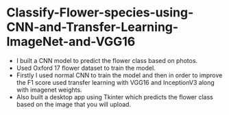 # Classify-Flower-species-using-CNN-and-Transfer-Learning-ImageNet-and-VGG16
- I built a CNN model to predict the flower class based on photos.
- Used Oxford 17 flower dataset to train the model.
- Firstly I used normal CNN to train the model and then in order to improve the F1 score used transfer learning with VGG16 and InceptionV3 along with imagenet weights.
- Also built a desktop app using Tkinter which predicts the flower class based on the image that you will upload.
